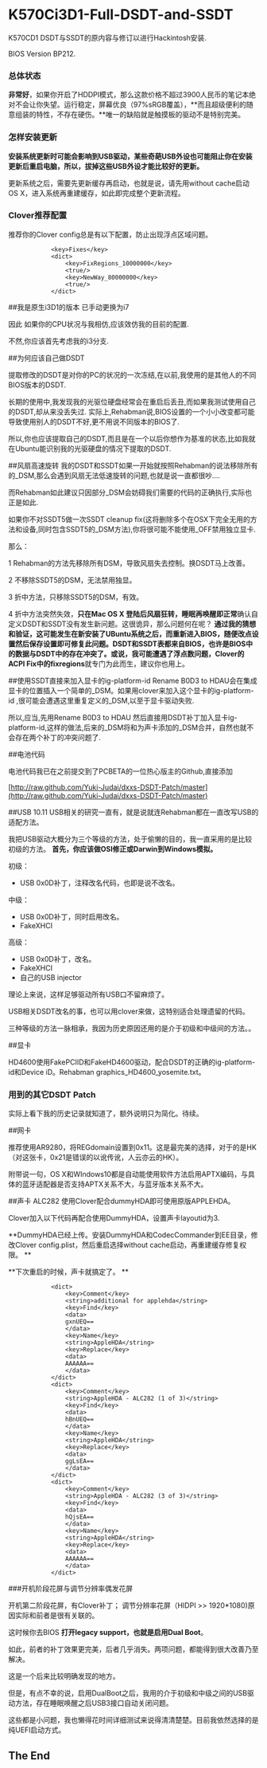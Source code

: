 # K570Ci3D1-Full-DSDT-and-SSDT
K570CD1 DSDT与SSDT的原内容与修订以进行Hackintosh安装.

BIOS Version BP212.

### 总体状态

**非常好**，如果你开启了HDDPI模式，那么这款价格不超过3900人民币的笔记本绝对不会让你失望。运行稳定，屏幕优良（97%sRGB覆盖），**而且超级便利的随意组装的特性，不存在硬伤。**唯一的缺陷就是触摸板的驱动不是特别完美。

### 怎样安装更新
**安装系统更新时可能会影响到USB驱动，某些奇葩USB外设也可能阻止你在安装更新后重启电脑，所以，拔掉这些USB外设才能比较好的更新。**

更新系统之后，需要先更新缓存再启动，也就是说，请先用without cache启动OS X，进入系统再重建缓存，如此即完成整个更新流程。


### Clover推荐配置

推荐你的Clover config总是有以下配置，防止出现浮点区域问题。

```
			<key>Fixes</key>
			<dict>
				<key>FixRegions_10000000</key>
				<true/>
				<key>NewWay_80000000</key>
				<true/>
			</dict>
```


##我是原生i3D1的版本 已手动更换为i7


因此 如果你的CPU状况与我相仿,应该效仿我的目前的配置.

不然,你应该首先考虑我的i3分支.

##为何应该自己做DSDT 


提取修改的DSDT是对你的PC的状况的一次冻结,在以前,我使用的是其他人的不同BIOS版本的DSDT.

长期的使用中,我发现我的光驱位硬盘经常会在重启后丢丑,而如果我测试使用自己的DSDT,却从来没丢失过.
实际上,Rehabman说,BIOS设置的一个小小改变都可能导致使用别人的DSDT不好,更不用说不同版本的BIOS了.

所以,你也应该提取自己的DSDT,而且是在一个以后你想作为基准的状态,比如我就在Ubuntu能识别我的光驱硬盘的情况下提取的DSDT.

##风扇高速旋转
我的DSDT和SSDT如果一开始就按照Rehabman的说法移除所有的_DSM,那么会遇到风扇无法低速旋转的问题,也就是说一直都很吵....



而Rehabman如此建议只因部分_DSM会妨碍我们需要的代码的正确执行,实际也正是如此.


如果你不对SSDT5做一次SSDT cleanup fix(这将删除多个在OSX下完全无用的方法和设备,同时包含SSDT5的_DSM方法),你将很可能不能使用_OFF禁用独立显卡.

那么：

1 Rehabman的方法先移除所有DSM，导致风扇失去控制。换DSDT马上改善。

2 不移除SSDT5的DSM，无法禁用独显。

3 折中方法，只移除SSDT5的DSM，有效。

4 折中方法突然失效，**只在Mac OS X 登陆后风扇狂转，睡眠再唤醒即正常**确认自定义DSDT和SSDT没有发生新问题。这很诡异，那么问题何在呢？  **通过我的猜想和验证，这可能发生在新安装了UBuntu系统之后，而重新进入BIOS，随便改点设置然后保存设置即可修复此问题。**DSDT和SSDT表都来自BIOS，也许是BIOS中的数据与DSDT中的存在冲突了。或说，我可能遭遇了浮点数问题，Clover的 ACPI Fix中的**fixregions**就专门为此而生，建议你也用上。

##使用SSDT直接来加入显卡的ig-platform-id
Rename B0D3 to HDAU会在集成显卡的位置插入一个简单的_DSM。如果用clover来加入这个显卡的ig-platform-id ,很可能会遭遇这里重复定义的_DSM,以至于显卡驱动失败.

所以,应当,先用Rename B0D3 to HDAU 然后直接用DSDT补丁加入显卡ig-platform-id,这样的做法,后来的_DSM将和为声卡添加的_DSM合并，自然也就不会存在两个补丁的冲突问题了.

##电池代码

电池代码我已在之前提交到了PCBETA的一位热心版主的Github,直接添加



[http://raw.github.com/Yuki-Judai/dxxs-DSDT-Patch/master](http://raw.github.com/Yuki-Judai/dxxs-DSDT-Patch/master)

##USB
10.11 USB相关的研究一直有，就是说就连Rehabman都在一直改写USB的适配方法。

我把USB驱动大概分为三个等级的方法，处于偷懒的目的，我一直采用的是比较初级的方法。
**首先，你应该做OSI修正或Darwin到Windows模拟。**

初级：

- USB 0x0D补丁，注释改名代码，也即是说不改名。

中级：
- USB 0x0D补丁，同时启用改名。
- FakeXHCI

高级：


- USB 0x0D补丁，改名。
- FakeXHCI
- 自己的USB injector

理论上来说，这样足够驱动所有USB口不留麻烦了。

USB相关DSDT改名的事，也可以用clover来做，这特别适合处理遗留的代码。

三种等级的方法一脉相承，我因为历史原因还用的是介于初级和中级间的方法。。

##显卡

HD4600使用FakePCIID和FakeHD4600驱动，配合DSDT的正确的ig-platform-id和Device iD。Rehabman graphics_HD4600_yosemite.txt。

### 用到的其它DSDT Patch

实际上看下我的历史记录就知道了，额外说明只为简化。待续。

##网卡

推荐使用AR9280，将REGdomain设置到0x11。这是最完美的选择，对于的是HK（对这张卡，0x21是错误的以讹传讹，人云亦云的HK）。

附带说一句，OS X和WIndows10都是自动能使用软件方法启用APTX编码，与具体的蓝牙适配器是否支持APTX关系不大，与蓝牙版本关系不大。

##声卡 
ALC282 使用Clover配合dummyHDA即可使用原版APPLEHDA。

Clover加入以下代码再配合使用DummyHDA，设置声卡layoutid为3.

**DummyHDA已经上传。安装DummyHDA和CodecCommander到EE目录，修改Clover config.plist，然后重启选择without cache启动，再重建缓存修复权限。
**

**下次重启的时候，声卡就搞定了。
**
```
			<dict>
				<key>Comment</key>
				<string>additional for applehda</string>
				<key>Find</key>
				<data>
				gxnUEQ==
				</data>
				<key>Name</key>
				<string>AppleHDA</string>
				<key>Replace</key>
				<data>
				AAAAAA==
				</data>
			</dict>
			<dict>
				<key>Comment</key>
				<string>AppleHDA - ALC282 (1 of 3)</string>
				<key>Find</key>
				<data>
				hBnUEQ==
				</data>
				<key>Name</key>
				<string>AppleHDA</string>
				<key>Replace</key>
				<data>
				ggLsEA==
				</data>
			</dict>
			<dict>
				<key>Comment</key>
				<string>AppleHDA - ALC282 (3 of 3)</string>
				<key>Find</key>
				<data>
				hQjsEA==
				</data>
				<key>Name</key>
				<string>AppleHDA</string>
				<key>Replace</key>
				<data>
				AAAAAA==
				</data>
			</dict>
```


###开机阶段花屏与调节分辨率偶发花屏

开机第二阶段花屏，有Clover补丁；
调节分辨率花屏（HIDPI >> 1920*1080)原因实际和前者是很有关联的。

这时候你去BIOS **打开legacy support，也就是启用Dual Boot**。

如此，前者的补丁效果更完美，后者几乎消失。两项问题，都能得到很大改善乃至解决。


这是一个后来比较明确发现的地方。

但是，有点不幸的说，启用DualBoot之后，我用的介于初级和中级之间的USB驱动方法，存在睡眠唤醒之后USB3接口自动关闭问题。

这些都是小问题，我也懒得花时间详细测试来说得清清楚楚。目前我依然选择的是纯UEFI启动方式。

## The End